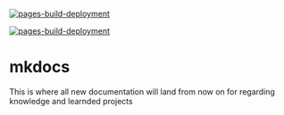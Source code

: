 [![pages-build-deployment](https://github.com/Ammaar-e/mkdocs/actions/workflows/pages/pages-build-deployment/badge.svg?branch=gh-pages)](https://github.com/Ammaar-e/mkdocs/actions/workflows/pages/pages-build-deployment)

[![pages-build-deployment](https://github.com/Ammaar-e/mkdocs/actions/workflows/pages/pages-build-deployment/badge.svg?branch=main)](https://github.com/Ammaar-e/mkdocs/actions/workflows/pages/pages-build-deployment)

# mkdocs

This is where all new documentation will land from now on for regarding knowledge and learnded projects